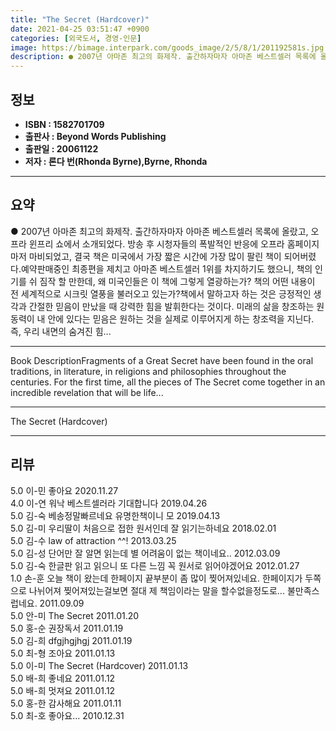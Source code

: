 ```yaml
---
title: "The Secret (Hardcover)"
date: 2021-04-25 03:51:47 +0900
categories: [외국도서, 경영-인문]
image: https://bimage.interpark.com/goods_image/2/5/8/1/201192581s.jpg
description: ● 2007년 아마존 최고의 화제작. 출간하자마자 아마존 베스트셀러 목록에 올랐고, 오프라 윈프리 쇼에서 소개되었다. 방송 후 시청자들의 폭발적인 반응에 오프라 홈페이지마저 마비되었고, 결국 책은 미국에서 가장 짧은 시간에 가장 많이 팔린 책이 되어버렸다.예약판매중인 최종편을 제치고
---
```


## **정보**

- **ISBN : 1582701709**
- **출판사 : Beyond Words Publishing**
- **출판일 : 20061122**
- **저자 : 론다 번(Rhonda Byrne),Byrne, Rhonda**

------



## **요약**

●  2007년 아마존 최고의 화제작. 출간하자마자 아마존 베스트셀러 목록에 올랐고, 오프라 윈프리 쇼에서 소개되었다. 방송 후 시청자들의 폭발적인 반응에 오프라 홈페이지마저 마비되었고, 결국 책은 미국에서 가장 짧은 시간에 가장 많이 팔린 책이 되어버렸다.예약판매중인  최종편을 제치고 아마존 베스트셀러 1위를 차지하기도 했으니, 책의 인기를 쉬 짐작 할 만한데, 왜 미국인들은 이 책에 그렇게 열광하는가? 책의 어떤 내용이 전 세계적으로 시크릿 열풍을 불러오고 있는가?책에서 말하고자 하는 것은 긍정적인 생각과 간절한 믿음이 만났을 때 강력한 힘을 발휘한다는 것이다. 미래의 삶을 창조하는 원동력이 내 안에 있다는 믿음은 원하는 것을 실제로 이루어지게 하는 창조력을 지닌다. 즉, 우리 내면의 숨겨진 힘...

------

Book DescriptionFragments of a Great Secret have been found in the oral traditions, in literature, in religions and philosophies throughout the centuries. For the first time, all the pieces of The Secret come together in an incredible revelation that will be life... 

------


The Secret (Hardcover) 

------


## **리뷰** 

5.0 이-민 좋아요 2020.11.27 <br/>4.0 이-연 워낙 베스트셀러라 기대합니다  2019.04.26 <br/>5.0 김-숙 베송정말빠르네요  유명한책이니 모 2019.04.13 <br/>5.0 김-미 우리딸이 처음으로 접한 원서인데 잘 읽기는하네요 2018.02.01 <br/>5.0 김-수 law of attraction ^^! 2013.03.25 <br/>5.0 김-성 단어만 잘 알면 읽는데 별 어려움이 없는 책이네요.. 2012.03.09 <br/>5.0 김-숙 한글판 읽고 읽으니 또 다른 느낌 꼭 원서로 읽어야겠어요 2012.01.27 <br/>1.0 손-훈 오늘 책이 왔는데 한페이지 끝부분이 좀 많이 찢어져있네요. 한페이지가 두쪽으로 나뉘어져 찢어져있는걸보면 절대 제 책임이라는 말을 할수없을정도로... 불만족스럽네요. 2011.09.09 <br/>5.0 안-미 The Secret 2011.01.20 <br/>5.0 홍-순 권장독서 2011.01.19 <br/>5.0 김-희 dfgjhgjhgj 2011.01.19 <br/>5.0 최-형 조아요 2011.01.13 <br/>5.0 이-미 The Secret (Hardcover) 2011.01.13 <br/>5.0 배-희 좋네요 2011.01.12 <br/>5.0 배-희 멋져요 2011.01.12 <br/>5.0 홍-한 감사해요 2011.01.11 <br/>5.0 최-호 좋아요... 2010.12.31 <br/>